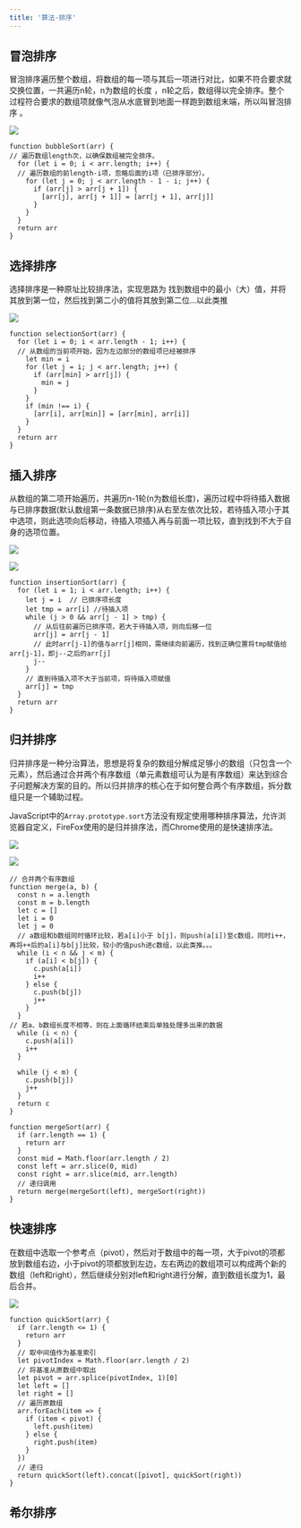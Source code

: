 ```yaml
---
title: '算法-排序'
---
```


## 冒泡排序

冒泡排序遍历整个数组，将数组的每一项与其后一项进行对比，如果不符合要求就交换位置，一共遍历n轮，n为数组的长度 ，n轮之后，数组得以完全排序。整个过程符合要求的数组项就像气泡从水底冒到地面一样跑到数组末端，所以叫冒泡排序 。

![](https://s1.ax1x.com/2020/04/26/Jcgp5T.gif)

```
function bubbleSort(arr) {
// 遍历数组length次，以确保数组被完全排序。
  for (let i = 0; i < arr.length; i++) {
  // 遍历数组的前length-i项，忽略后面的i项（已排序部分）。
    for (let j = 0; j < arr.length - 1 - i; j++) {
      if (arr[j] > arr[j + 1]) {
        [arr[j], arr[j + 1]] = [arr[j + 1], arr[j]]
      }
    }
  }
  return arr
}
```

## 选择排序

选择排序是一种原址比较排序法，实现思路为 找到数组中的最小（大）值，并将其放到第一位，然后找到第二小的值将其放到第二位...以此类推

![](https://s1.ax1x.com/2020/04/26/JcgPGF.gif)

```
function selectionSort(arr) {
  for (let i = 0; i < arr.length - 1; i++) {
  // 从数组的当前项开始，因为左边部分的数组项已经被排序
    let min = i
    for (let j = i; j < arr.length; j++) {
      if (arr[min] > arr[j]) {
        min = j
      }
    }
    if (min !== i) {
      [arr[i], arr[min]] = [arr[min], arr[i]]
    }
  }
  return arr
}
```

## 插入排序

从数组的第二项开始遍历，共遍历n-1轮(n为数组长度)，遍历过程中将待插入数据与已排序数据(默认数组第一条数据已排序)从右至左依次比较，若待插入项小于其中选项，则此选项向后移动，待插入项插入再与前面一项比较，直到找到不大于自身的选项位置。

![](https://s1.ax1x.com/2020/04/24/JDSb4J.png)

![](https://s1.ax1x.com/2020/04/26/JcgCPU.gif)

```
function insertionSort(arr) {
  for (let i = 1; i < arr.length; i++) {
    let j = i  // 已排序项长度
    let tmp = arr[i] //待插入项
    while (j > 0 && arr[j - 1] > tmp) {
      // 从后往前遍历已排序项，若大于待插入项，则向后移一位
      arr[j] = arr[j - 1]
      // 此时arr[j-1]的值与arr[j]相同，需继续向前遍历，找到正确位置将tmp赋值给arr[j-1]，即j--之后的arr[j]
      j--
    }
    // 直到待插入项不大于当前项，将待插入项赋值
    arr[j] = tmp
  }
  return arr
}
```

## 归并排序

归并排序是一种分治算法，思想是将复杂的数组分解成足够小的数组（只包含一个元素），然后通过合并两个有序数组（单元素数组可认为是有序数组）来达到综合子问题解决方案的目的。所以归并排序的核心在于如何整合两个有序数组，拆分数组只是一个辅助过程。

JavaScript中的`Array.prototype.sort`方法没有规定使用哪种排序算法，允许浏览器自定义，FireFox使用的是归并排序法，而Chrome使用的是快速排序法。

![](https://s1.ax1x.com/2020/04/26/J6j13j.png)

![](https://s1.ax1x.com/2020/04/26/JcyLFS.gif)

```
// 合并两个有序数组
function merge(a, b) {
  const n = a.length
  const m = b.length
  let c = []
  let i = 0
  let j = 0
  // a数组和b数组同时循环比较，若a[i]小于 b[j]，则push(a[i])至c数组，同时i++，再将++后的a[i]与b[j]比较，较小的值push进c数组，以此类推。。。
  while (i < n && j < m) {
    if (a[i] < b[j]) {
      c.push(a[i])
      i++
    } else {
      c.push(b[j])
      j++
    }
  }
// 若a、b数组长度不相等，则在上面循环结束后单独处理多出来的数据
  while (i < n) {
    c.push(a[i])
    i++
  }

  while (j < m) {
    c.push(b[j])
    j++
  }
  return c
}

function mergeSort(arr) {
  if (arr.length == 1) {
    return arr
  }
  const mid = Math.floor(arr.length / 2)
  const left = arr.slice(0, mid)
  const right = arr.slice(mid, arr.length)
  // 递归调用
  return merge(mergeSort(left), mergeSort(right))
}
```

## 快速排序

在数组中选取一个参考点（pivot），然后对于数组中的每一项，大于pivot的项都放到数组右边，小于pivot的项都放到左边，左右两边的数组项可以构成两个新的数组（left和right），然后继续分别对left和right进行分解，直到数组长度为1，最后合并。

![](https://s1.ax1x.com/2020/04/26/JcytaT.gif)

```
function quickSort(arr) {
  if (arr.length <= 1) {
    return arr
  }
  // 取中间值作为基准索引
  let pivotIndex = Math.floor(arr.length / 2)
  // 将基准从原数组中取出
  let pivot = arr.splice(pivotIndex, 1)[0]
  let left = []
  let right = []
  // 遍历原数组
  arr.forEach(item => {
    if (item < pivot) {
      left.push(item)
    } else {
      right.push(item)
    }
  })
  // 递归
  return quickSort(left).concat([pivot], quickSort(right))
}
```

## 希尔排序

